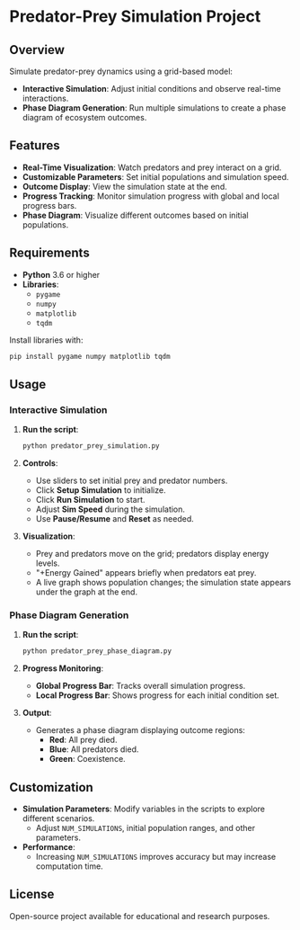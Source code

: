 # Predator-Prey Simulation Project

## Overview

Simulate predator-prey dynamics using a grid-based model:

- **Interactive Simulation**: Adjust initial conditions and observe real-time interactions.
- **Phase Diagram Generation**: Run multiple simulations to create a phase diagram of ecosystem outcomes.

## Features

- **Real-Time Visualization**: Watch predators and prey interact on a grid.
- **Customizable Parameters**: Set initial populations and simulation speed.
- **Outcome Display**: View the simulation state at the end.
- **Progress Tracking**: Monitor simulation progress with global and local progress bars.
- **Phase Diagram**: Visualize different outcomes based on initial populations.

## Requirements

- **Python** 3.6 or higher
- **Libraries**:
  - `pygame`
  - `numpy`
  - `matplotlib`
  - `tqdm`

Install libraries with:

```bash
pip install pygame numpy matplotlib tqdm
```

## Usage

### Interactive Simulation

1. **Run the script**:

   ```bash
   python predator_prey_simulation.py
   ```

2. **Controls**:
   - Use sliders to set initial prey and predator numbers.
   - Click **Setup Simulation** to initialize.
   - Click **Run Simulation** to start.
   - Adjust **Sim Speed** during the simulation.
   - Use **Pause/Resume** and **Reset** as needed.

3. **Visualization**:
   - Prey and predators move on the grid; predators display energy levels.
   - "+Energy Gained" appears briefly when predators eat prey.
   - A live graph shows population changes; the simulation state appears under the graph at the end.

### Phase Diagram Generation

1. **Run the script**:

   ```bash
   python predator_prey_phase_diagram.py
   ```

2. **Progress Monitoring**:
   - **Global Progress Bar**: Tracks overall simulation progress.
   - **Local Progress Bar**: Shows progress for each initial condition set.

3. **Output**:
   - Generates a phase diagram displaying outcome regions:
     - **Red**: All prey died.
     - **Blue**: All predators died.
     - **Green**: Coexistence.

## Customization

- **Simulation Parameters**: Modify variables in the scripts to explore different scenarios.
  - Adjust `NUM_SIMULATIONS`, initial population ranges, and other parameters.
- **Performance**:
  - Increasing `NUM_SIMULATIONS` improves accuracy but may increase computation time.

## License

Open-source project available for educational and research purposes.
